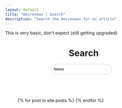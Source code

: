 ```yaml
---
layout: default
title: "Hecrenews | Search"
description: "Search the Hecrenews for an article"
---
```


This is very basic, don't expect (still getting upgraded)

<h1 style="display:flex;justify-content:center">Search</h1>
<form onSubmit="return search()">
  <input type="text" id="search-query" value="News" />
  <button type="submit" value="Search"><i class="fas fa-search fa-2x"></i></button>
</form>
<div class="tag-container">
</div>

<div class="search-results">
  <div class="post-list-container container">
    <ul class="post-list">
      {% for post in site.posts %}
      <li class="post-list-item hidden" thumb="{{ post.thumb }}" tags="
      {%for tag in post.tags%}{{ tag }} {% endfor %}">
        <div class="post-list-info">
          <a class="post-list-link" href="{{ post.url | relative_url }}">{{ post.title | escape }}</a>
          <span class="post-list-date">{{ post.date | date: "%B %-d, %Y" }}</span>
          <div class="post-tag-container">
            {% for tag in post.tags %}
            <p class="post-tag">{{ tag }}</p>
            {% endfor %}
          </div>
        </div>
      </li>
      {% endfor %}
    </ul>
  </div>
</div>

<script type="text/javascript">

  postTags = [];
  allTags = [];
  for (var i = 0; i < $('.post-list-item').length; i++) {
    var tags = $($('.post-list-item')[i]).attr('tags').split(" ");
    var realTags = []
    for (var j = 0; j < tags.length; j++) {
      if (tags[j] === "\n" || tags[j] === "") {
      } else {
        realTags.push(tags[j]);
        if (!allTags.includes(tags[j])) {
          allTags.push(tags[j]);
        }
      }
    }
    postTags.push(realTags);
  }
  allTags.sort();

  for (var i = 0; i < allTags.length; i++) {
    $('.tag-container').append("<p class='tag' onclick='search(\"" + allTags[i] + "\")'>" + allTags[i] + "</p>");
  }

  function search(query) {
    $('.post-list-item').addClass('hidden');
    if (!query)
    {
      if (!$("input#search-query").val()) {
        return false;
      }
      query = $("input#search-query").val();//.toLowerCase();
      query = query[0].toUpperCase() + query.slice(1);
    }
    else {
      $("input#search-query").val(query);
    }

    for (var i = 0; i < $('.post-list-item').length; i++) {
      if (postTags[i].includes(query)) {
        $($('.post-list-item')[i]).removeClass('hidden');
      }
    }

    return false;
  }
</script>

<style>
  form {
    display: flex;
    justify-content: center;
  }

  form input[type=text] {
    margin-right: 16px;
    padding: 8px;
    border-radius: 16px;
    border: 1px solid #ccc;
  }

  form button[type=submit] {
    padding: 0;
    border-radius: 50%;
    border: none;
    background: transparent;
  }

  .search-results {
    padding: 16px;
  }

  .post-list-container .post-list {
    display: flex;
    flex-wrap: wrap;
    flex-direction: row;
    justify-content: space-between;
  }

  .post-list-item {
    width: calc(50% - 8px)
  }

  .hidden {
    display: none;
  }

  .tag-container {
    display: flex;
    flex-wrap: wrap;
    padding: 16px;
  }

  .tag {
    padding: 8px;
    background-color: #ff4d4d;
    color: #fff;
    box-shadow: 0 1px 3px rgba(0,0,0,.25);
    font-size: .8rem;
    margin: 8px 8px 0 0;
    cursor: pointer;
  }
</style>
